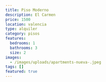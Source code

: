 ```yaml
---
title: Piso Moderno
description: El Carmen
price: 1500
location: valencia
type: alquiler
category: pisos
features:
  bedrooms: 1
  bathrooms: 3
  size: 2
images:
  - /images/uploads/apartments-nueva-.jpeg
tags: []
featured: true
---
```


